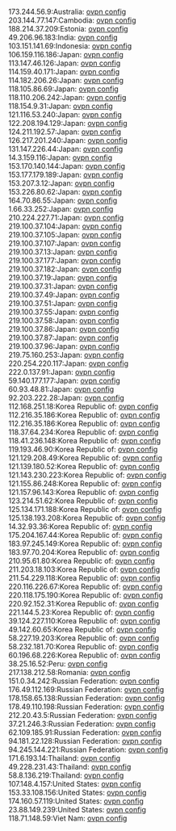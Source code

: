 173.244.56.9:Australia: [ovpn config](vpn/173_244_56_9.ovpn)  
203.144.77.147:Cambodia: [ovpn config](vpn/203_144_77_147.ovpn)  
188.214.37.209:Estonia: [ovpn config](vpn/188_214_37_209.ovpn)  
49.206.96.183:India: [ovpn config](vpn/49_206_96_183.ovpn)  
103.151.141.69:Indonesia: [ovpn config](vpn/103_151_141_69.ovpn)  
106.159.116.186:Japan: [ovpn config](vpn/106_159_116_186.ovpn)  
113.147.46.126:Japan: [ovpn config](vpn/113_147_46_126.ovpn)  
114.159.40.171:Japan: [ovpn config](vpn/114_159_40_171.ovpn)  
114.182.206.26:Japan: [ovpn config](vpn/114_182_206_26.ovpn)  
118.105.86.69:Japan: [ovpn config](vpn/118_105_86_69.ovpn)  
118.110.206.242:Japan: [ovpn config](vpn/118_110_206_242.ovpn)  
118.154.9.31:Japan: [ovpn config](vpn/118_154_9_31.ovpn)  
121.116.53.240:Japan: [ovpn config](vpn/121_116_53_240.ovpn)  
122.208.194.129:Japan: [ovpn config](vpn/122_208_194_129.ovpn)  
124.211.192.57:Japan: [ovpn config](vpn/124_211_192_57.ovpn)  
126.217.201.240:Japan: [ovpn config](vpn/126_217_201_240.ovpn)  
131.147.226.44:Japan: [ovpn config](vpn/131_147_226_44.ovpn)  
14.3.159.116:Japan: [ovpn config](vpn/14_3_159_116.ovpn)  
153.170.140.144:Japan: [ovpn config](vpn/153_170_140_144.ovpn)  
153.177.179.189:Japan: [ovpn config](vpn/153_177_179_189.ovpn)  
153.207.3.12:Japan: [ovpn config](vpn/153_207_3_12.ovpn)  
153.226.80.62:Japan: [ovpn config](vpn/153_226_80_62.ovpn)  
164.70.86.55:Japan: [ovpn config](vpn/164_70_86_55.ovpn)  
1.66.33.252:Japan: [ovpn config](vpn/1_66_33_252.ovpn)  
210.224.227.71:Japan: [ovpn config](vpn/210_224_227_71.ovpn)  
219.100.37.104:Japan: [ovpn config](vpn/219_100_37_104.ovpn)  
219.100.37.105:Japan: [ovpn config](vpn/219_100_37_105.ovpn)  
219.100.37.107:Japan: [ovpn config](vpn/219_100_37_107.ovpn)  
219.100.37.13:Japan: [ovpn config](vpn/219_100_37_13.ovpn)  
219.100.37.177:Japan: [ovpn config](vpn/219_100_37_177.ovpn)  
219.100.37.182:Japan: [ovpn config](vpn/219_100_37_182.ovpn)  
219.100.37.19:Japan: [ovpn config](vpn/219_100_37_19.ovpn)  
219.100.37.31:Japan: [ovpn config](vpn/219_100_37_31.ovpn)  
219.100.37.49:Japan: [ovpn config](vpn/219_100_37_49.ovpn)  
219.100.37.51:Japan: [ovpn config](vpn/219_100_37_51.ovpn)  
219.100.37.55:Japan: [ovpn config](vpn/219_100_37_55.ovpn)  
219.100.37.58:Japan: [ovpn config](vpn/219_100_37_58.ovpn)  
219.100.37.86:Japan: [ovpn config](vpn/219_100_37_86.ovpn)  
219.100.37.87:Japan: [ovpn config](vpn/219_100_37_87.ovpn)  
219.100.37.96:Japan: [ovpn config](vpn/219_100_37_96.ovpn)  
219.75.160.253:Japan: [ovpn config](vpn/219_75_160_253.ovpn)  
220.254.220.117:Japan: [ovpn config](vpn/220_254_220_117.ovpn)  
222.0.137.91:Japan: [ovpn config](vpn/222_0_137_91.ovpn)  
59.140.177.177:Japan: [ovpn config](vpn/59_140_177_177.ovpn)  
60.93.48.81:Japan: [ovpn config](vpn/60_93_48_81.ovpn)  
92.203.222.28:Japan: [ovpn config](vpn/92_203_222_28.ovpn)  
112.168.251.18:Korea Republic of: [ovpn config](vpn/112_168_251_18.ovpn)  
112.216.35.186:Korea Republic of: [ovpn config](vpn/112_216_35_186.ovpn)  
112.216.35.186:Korea Republic of: [ovpn config](vpn/112_216_35_186.ovpn)  
118.37.64.234:Korea Republic of: [ovpn config](vpn/118_37_64_234.ovpn)  
118.41.236.148:Korea Republic of: [ovpn config](vpn/118_41_236_148.ovpn)  
119.193.46.90:Korea Republic of: [ovpn config](vpn/119_193_46_90.ovpn)  
121.129.208.49:Korea Republic of: [ovpn config](vpn/121_129_208_49.ovpn)  
121.139.180.52:Korea Republic of: [ovpn config](vpn/121_139_180_52.ovpn)  
121.143.230.223:Korea Republic of: [ovpn config](vpn/121_143_230_223.ovpn)  
121.155.86.248:Korea Republic of: [ovpn config](vpn/121_155_86_248.ovpn)  
121.157.96.143:Korea Republic of: [ovpn config](vpn/121_157_96_143.ovpn)  
123.214.51.62:Korea Republic of: [ovpn config](vpn/123_214_51_62.ovpn)  
125.134.171.188:Korea Republic of: [ovpn config](vpn/125_134_171_188.ovpn)  
125.138.193.208:Korea Republic of: [ovpn config](vpn/125_138_193_208.ovpn)  
14.32.93.36:Korea Republic of: [ovpn config](vpn/14_32_93_36.ovpn)  
175.204.167.44:Korea Republic of: [ovpn config](vpn/175_204_167_44.ovpn)  
183.97.245.149:Korea Republic of: [ovpn config](vpn/183_97_245_149.ovpn)  
183.97.70.204:Korea Republic of: [ovpn config](vpn/183_97_70_204.ovpn)  
210.95.61.80:Korea Republic of: [ovpn config](vpn/210_95_61_80.ovpn)  
211.203.18.103:Korea Republic of: [ovpn config](vpn/211_203_18_103.ovpn)  
211.54.229.118:Korea Republic of: [ovpn config](vpn/211_54_229_118.ovpn)  
220.116.226.67:Korea Republic of: [ovpn config](vpn/220_116_226_67.ovpn)  
220.118.175.190:Korea Republic of: [ovpn config](vpn/220_118_175_190.ovpn)  
220.92.152.31:Korea Republic of: [ovpn config](vpn/220_92_152_31.ovpn)  
221.144.5.23:Korea Republic of: [ovpn config](vpn/221_144_5_23.ovpn)  
39.124.227.110:Korea Republic of: [ovpn config](vpn/39_124_227_110.ovpn)  
49.142.60.65:Korea Republic of: [ovpn config](vpn/49_142_60_65.ovpn)  
58.227.19.203:Korea Republic of: [ovpn config](vpn/58_227_19_203.ovpn)  
58.232.181.70:Korea Republic of: [ovpn config](vpn/58_232_181_70.ovpn)  
60.196.68.226:Korea Republic of: [ovpn config](vpn/60_196_68_226.ovpn)  
38.25.16.52:Peru: [ovpn config](vpn/38_25_16_52.ovpn)  
217.138.212.58:Romania: [ovpn config](vpn/217_138_212_58.ovpn)  
151.0.34.242:Russian Federation: [ovpn config](vpn/151_0_34_242.ovpn)  
176.49.112.169:Russian Federation: [ovpn config](vpn/176_49_112_169.ovpn)  
178.158.65.138:Russian Federation: [ovpn config](vpn/178_158_65_138.ovpn)  
178.49.110.198:Russian Federation: [ovpn config](vpn/178_49_110_198.ovpn)  
212.20.43.5:Russian Federation: [ovpn config](vpn/212_20_43_5.ovpn)  
37.21.246.3:Russian Federation: [ovpn config](vpn/37_21_246_3.ovpn)  
62.109.185.91:Russian Federation: [ovpn config](vpn/62_109_185_91.ovpn)  
94.181.22.128:Russian Federation: [ovpn config](vpn/94_181_22_128.ovpn)  
94.245.144.221:Russian Federation: [ovpn config](vpn/94_245_144_221.ovpn)  
171.6.193.14:Thailand: [ovpn config](vpn/171_6_193_14.ovpn)  
49.228.231.43:Thailand: [ovpn config](vpn/49_228_231_43.ovpn)  
58.8.136.219:Thailand: [ovpn config](vpn/58_8_136_219.ovpn)  
107.148.4.157:United States: [ovpn config](vpn/107_148_4_157.ovpn)  
153.33.108.156:United States: [ovpn config](vpn/153_33_108_156.ovpn)  
174.160.57.119:United States: [ovpn config](vpn/174_160_57_119.ovpn)  
23.88.149.239:United States: [ovpn config](vpn/23_88_149_239.ovpn)  
118.71.148.59:Viet Nam: [ovpn config](vpn/118_71_148_59.ovpn)  
